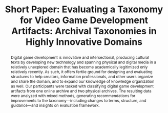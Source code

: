 ---
abstract: Digital game development is innovative and intersectional, producing cultural
  texts by developing new technology and spanning physical and digital media in a
  relatively unexplored domain that has become academically legitimized only relatively
  recently. As such, it offers fertile ground for designing and evaluating structures
  to help creators, information professionals, and other users organize and share
  the domain, and to expand our knowledge of knowledge organization as well. Our participants
  were tasked with classifying digital game development artifacts from one online
  archive and two physical archives. The resulting data were analyzed with mixed methods,
  generating recommendations for improvements to the taxonomy—including changes to
  terms, structure, and guidance—and insights on evaluation framework.
creators:
- Schmalz, Marc
date: null
document_url: https://az659834.vo.msecnd.net/eventsairwesteuprod/production-inconference-public/6c0c5184b2fc4688912d5b8595a0fdd1
grand_parent: iPRES
institutions:
- University Of Washington Information School
keywords:
- metadata
- taxonomy evaluation
- video games
landing_page_url: null
language: eng
layout: publication
license: CC-BY 4.0 International
notes_url: null
parent: iPRES 2022
presentation_url: null
publication_type: short paper
size: null
source_name: iPRES
title: 'Short Paper: Evaluating a Taxonomy for Video Game Development Artifacts: Archival
  Taxonomies in Highly Innovative Domains'
year: 2022
---